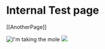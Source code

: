# Internal Test page

[[AnotherPage]]

![I'm taking the mole](20230626-i'm-taking-the-mole.png)
![](Pasted%20image%2020240322144145.png)
